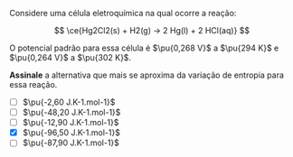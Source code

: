 Considere uma célula eletroquímica na qual ocorre a reação:

$$
\ce{Hg2Cl2(s) + H2(g) -> 2 Hg(l) + 2 HCl(aq)}
$$

O potencial padrão para essa célula é $\pu{0,268 V}$ a $\pu{294 K}$ e $\pu{0,264 V}$ a $\pu{302 K}$.

**Assinale** a alternativa que mais se aproxima da variação de entropia para essa reação.

- [ ] $\pu{-2,60 J.K-1.mol-1}$   
- [ ] $\pu{-48,20 J.K-1.mol-1}$   
- [ ] $\pu{-12,90 J.K-1.mol-1}$  
- [x] $\pu{-96,50 J.K-1.mol-1}$
- [ ] $\pu{-87,90 J.K-1.mol-1}$ 
